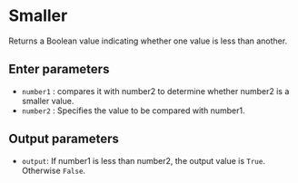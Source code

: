# Smaller

Returns a Boolean value indicating whether one value is less than another.

## Enter parameters

- `number1` : compares it with number2 to determine whether number2 is a smaller value.
- `number2` : Specifies the value to be compared with number1.

## Output parameters

- `output`: If number1 is less than number2, the output value is `True`. Otherwise `False`.